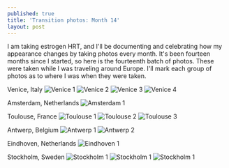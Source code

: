 ```yaml
---
published: true
title: 'Transition photos: Month 14'
layout: post
---
```


I am taking estrogen HRT, and I'll be documenting and celebrating
how my appearance changes by taking photos every month.
It's been fourteen months since I started, so here is the fourteenth batch of photos.
These were taken while I was traveling around Europe.
I'll mark each group of photos as to where I was when they were taken.

Venice, Italy
![Venice  1](/assets/album-07-12-24/venice-1.jpg)
![Venice  2](/assets/album-07-12-24/venice-2.jpg)
![Venice  3](/assets/album-07-12-24/venice-3.jpg)
![Venice  4](/assets/album-07-12-24/venice-4.jpg)

Amsterdam, Netherlands
![Amsterdam  1](/assets/album-07-12-24/amsterdam-1.jpg)

Toulouse, France
![Toulouse  1](/assets/album-07-12-24/toulouse-1.jpg)
![Toulouse  2](/assets/album-07-12-24/toulouse-2.jpg)
![Toulouse  3](/assets/album-07-12-24/toulouse-3.jpg)

Antwerp, Belgium
![Antwerp  1](/assets/album-07-12-24/antwerp-1.jpg)
![Antwerp  2](/assets/album-07-12-24/antwerp-2.jpg)

Eindhoven, Netherlands
![Eindhoven  1](/assets/album-07-12-24/eindhoven-1.jpg)

Stockholm, Sweden
![Stockholm  1](/assets/album-07-12-24/stockholm-1.jpg)
![Stockholm  1](/assets/album-07-12-24/stockholm-2.jpg)
![Stockholm  1](/assets/album-07-12-24/stockholm-3.jpg)
